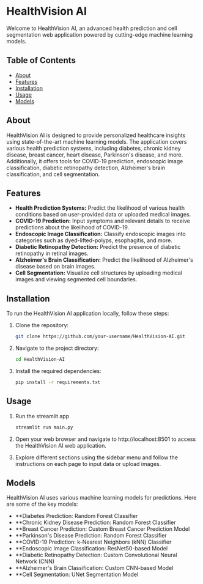 # HealthVision AI

Welcome to HealthVision AI, an advanced health prediction and cell segmentation web application powered by cutting-edge machine learning models.

## Table of Contents
- [About](#about)
- [Features](#features)
- [Installation](#installation)
- [Usage](#usage)
- [Models](#models)

## About
HealthVision AI is designed to provide personalized healthcare insights using state-of-the-art machine learning models. The application covers various health prediction systems, including diabetes, chronic kidney disease, breast cancer, heart disease, Parkinson's disease, and more. Additionally, it offers tools for COVID-19 prediction, endoscopic image classification, diabetic retinopathy detection, Alzheimer's brain classification, and cell segmentation.

## Features
- **Health Prediction Systems:** Predict the likelihood of various health conditions based on user-provided data or uploaded medical images.
- **COVID-19 Prediction:** Input symptoms and relevant details to receive predictions about the likelihood of COVID-19.
- **Endoscopic Image Classification:** Classify endoscopic images into categories such as dyed-lifted-polyps, esophagitis, and more.
- **Diabetic Retinopathy Detection:** Predict the presence of diabetic retinopathy in retinal images.
- **Alzheimer's Brain Classification:** Predict the likelihood of Alzheimer's disease based on brain images.
- **Cell Segmentation:** Visualize cell structures by uploading medical images and viewing segmented cell boundaries.

## Installation
To run the HealthVision AI application locally, follow these steps:

1. Clone the repository:

   ```bash
   git clone https://github.com/your-username/HealthVision-AI.git

2. Navigate to the project directory:

   ```bash
   cd HealthVision-AI

2. Install the required dependencies:

   ```bash
   pip install -r requirements.txt

## Usage

1. Run the streamlit app
   
    ```bash
   streamlit run main.py

2. Open your web browser and navigate to http://localhost:8501 to access the HealthVision AI web application.

3. Explore different sections using the sidebar menu and follow the instructions on each page to input data or upload images.

## Models
HealthVision AI uses various machine learning models for predictions. Here are some of the key models:

- **Diabetes Prediction: Random Forest Classifier
- **Chronic Kidney Disease Prediction: Random Forest Classifier
- **Breast Cancer Prediction: Custom Breast Cancer Prediction Model
- **Parkinson's Disease Prediction: Random Forest Classifier
- **COVID-19 Prediction: k-Nearest Neighbors (kNN) Classifier
- **Endoscopic Image Classification: ResNet50-based Model
- **Diabetic Retinopathy Detection: Custom Convolutional Neural Network (CNN)
- **Alzheimer's Brain Classification: Custom CNN-based Model
- **Cell Segmentation: UNet Segmentation Model
